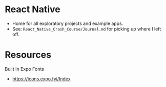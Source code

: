# React Native

- Home for all exploratory projects and example apps.
- See: `React_Native_Crash_Course/Journal.md` for picking up where I left off. 

# Resources

Built In Expo Fonts

- https://icons.expo.fyi/Index